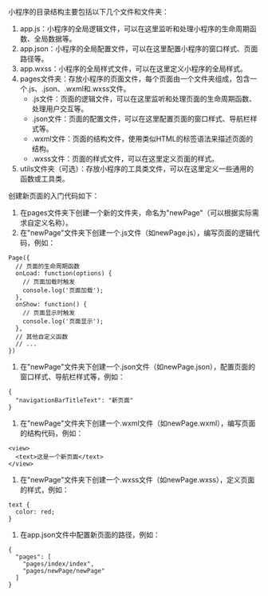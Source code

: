 小程序的目录结构主要包括以下几个文件和文件夹：

1. app.js：小程序的全局逻辑文件，可以在这里监听和处理小程序的生命周期函数、全局数据等。
2. app.json：小程序的全局配置文件，可以在这里配置小程序的窗口样式、页面路径等。
3. app.wxss：小程序的全局样式文件，可以在这里定义小程序的全局样式。
4. pages文件夹：存放小程序的页面文件，每个页面由一个文件夹组成，包含一个.js、.json、.wxml和.wxss文件。
   - .js文件：页面的逻辑文件，可以在这里监听和处理页面的生命周期函数、处理用户交互等。
   - .json文件：页面的配置文件，可以在这里配置页面的窗口样式、导航栏样式等。
   - .wxml文件：页面的结构文件，使用类似HTML的标签语法来描述页面的结构。
   - .wxss文件：页面的样式文件，可以在这里定义页面的样式。
5. utils文件夹（可选）：存放小程序的工具类文件，可以在这里定义一些通用的函数或工具类。



创建新页面的入门代码如下：

1. 在pages文件夹下创建一个新的文件夹，命名为"newPage"（可以根据实际需求自定义名称）。
2. 在"newPage"文件夹下创建一个.js文件（如newPage.js），编写页面的逻辑代码，例如：

```
Page({
  // 页面的生命周期函数
  onLoad: function(options) {
    // 页面加载时触发
    console.log('页面加载');
  },
  onShow: function() {
    // 页面显示时触发
    console.log('页面显示');
  },
  // 其他自定义函数
  // ...
})
```

1. 在"newPage"文件夹下创建一个.json文件（如newPage.json），配置页面的窗口样式、导航栏样式等，例如：

```
{
  "navigationBarTitleText": "新页面"
}
```

1. 在"newPage"文件夹下创建一个.wxml文件（如newPage.wxml），编写页面的结构代码，例如：

```
<view>
  <text>这是一个新页面</text>
</view>
```

1. 在"newPage"文件夹下创建一个.wxss文件（如newPage.wxss），定义页面的样式，例如：

```
text {
  color: red;
}
```

1. 在app.json文件中配置新页面的路径，例如：

```
{
  "pages": [
    "pages/index/index",
    "pages/newPage/newPage"
  ]
}
```